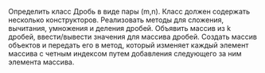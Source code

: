 Определить класс Дробь в виде пары (m,n). Класс должен содержать несколько конструкторов. Реализовать методы для сложения, вычитания, умножения и деления дробей. Объявить массив из k дробей, ввести/вывести значения для массива дробей. Создать массив объектов и передать его в метод, который изменяет каждый элемент массива с четным индексом путем добавления следующего за ним элемента массива.